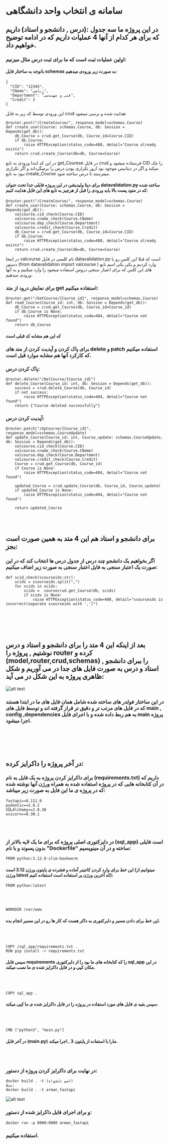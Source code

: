 # سامانه ی انتخاب واحد دانشگاهی

## در این پروژه ما سه جدول :(درس , دانشجو و استاد) داریم که برای هر کدام از آنها 4 عملیات داریم که در ادامه توضیح خواهیم داد.

### اولین عملیات ثبت است که ما برای ثبت درس مثال میزنیم:

#### باتوجه به ساختار فایل schemas به صورت زیر ورودی میدهیم:

```
{
  "CID": "12345",
  "CName": "رباضی",
  "Department": "فنی و مهندسی",
  "Credit": 3
}
```

این ورودی توسط کد زیر به فایل crud هدایت شده  و برسی میشود:

```
@router.post("/CreateCourse/", response_model=schemas.Course)
def create_user(Course: schemas.Course, db: Session = Depends(get_db)):
    db_Course = crud.get_Course(db, Course_id=Course.CID)
    if db_Course:
        raise HTTPException(status_code=400, detail="Course already exists")
    return crud.create_Course(db=db, Course=Course)
```
در این کد ابتدا ورودی به تابع get_Courese  در فایل crud فرستاده میشود و CID را چک میکند و اگر در دیتابیس موجود بود ارور تکراری بودن درس را برمیگرداند و اگر تکراری نبود به تابع create_Course میفرستد تا درس ساخته شود. 

#### برای دیتا ولیدیشن در این پروژه فایلی جدا تحت عنوان datavalidation.py  ساخته شده که در متود پست بالا باید ورودی را قبل از هرچیز به تابع های این فایل هدایت کنیم:

```
@router.post("/CreateCourse/", response_model=schemas.Course)
def create_user(Course: schemas.Course, db: Session = Depends(get_db)):
    valcourse.cid_check(Course.CID)
    valcourse.cname_check(Course.CName)
    valcourse.dep_check(Course.Department)
    valcourse.credit_check(Course.Credit)
    db_Course = crud.get_Course(db, Course_id=Course.CID)
    if db_Course:
        raise HTTPException(status_code=400, detail="Course already exists")
    return crud.create_Course(db=db, Course=Course)
```

در اینجا valcourse  نام کلسی در فایل datavalidation.py است که قبلا این کلس رو با دستور (from datavalidation import valcourse
)
وارد کردیم و یکی یکی اسم تابع های این کلس که برای اعتبار سنجی دروس استفاده میشود را وارد میکنیم و به آنها ورودی میدهیم.

### برای نمایش درود از متد get استفاده میکنیم:

```
@router.get("/GetCourse/{Course_id}", response_model=schemas.Course)
def read_Course(Course_id: int, db: Session = Depends(get_db)):
    db_Course = crud.get_Course(db, Course_id=Course_id)
    if db_Course is None:
        raise HTTPException(status_code=404, detail="Course not found")
    return db_Course
```
#### که این هم مشابه کد قبلی است 



### برای پاک کردن و آپدیت کردن از متد های delete و patch استفاده میکنیم که کارکرد آنها هم مشابه موارد قبل است.

### پاک کردن درس:
```
@router.delete("/DelCourse/{Course_id}")
def delete_Course(Course_id: int, db: Session = Depends(get_db)):
    success = crud.delete_Course(db, Course_id)
    if not success:
        raise HTTPException(status_code=404, detail="Course not found")
    return {"Course deleted successfully"}

```
### آپدیت کردن درس:
```
@router.patch("/UpCourse/{Course_id}", response_model=schemas.CourseUpdate)
def update_Course(Course_id: int, Course_update: schemas.CourseUpdate, db: Session = Depends(get_db)):
    valcourse.cid_check(Course.CID)
    valcourse.cname_check(Course.CName)
    valcourse.dep_check(Course.Department)
    valcourse.credit_check(Course.Credit)
    Course = crud.get_Course(db, Course_id)
    if Course is None:
        raise HTTPException(status_code=404, detail="Course not found")

    updated_Course = crud.update_Course(db, Course_id, Course_update)
    if updated_Course is None:
        raise HTTPException(status_code=404, detail="Course not found")
    
    return updated_Course
```
<br><br>

## برای دانشجو و استاد هم این  4 متد به همین صورت است بجز:
### اگر بخواهیم یک دانشجو چند درس از جدول درس ها انتخاب کند که در این صورت یک اعتبار سنجی به فایل اعتبار سنجی به صورت زیر اضاف میکنیم:
```
def scid_check(scourseids:str):
    scids = scourseids.split(",")
    for scids in scids:
        scids =  coursecrud.get_Course(db, scids)
        if scids is None:
            raise HTTPException(status_code=400, detail="scourseids is incorrect(separate scourseids with ',')")
```
<br><br><br><br>

## بعد از اینکه این 4 متد  را برای دانشجو و استاد و درس نوشتیم , پروژه را router کرده و (model,router,crud,schemas) را ببرای دانشجو  , استاد و درس به صورت فایل های جدا در می آوریم و شکل ظاهری پروژه به این شکل در می آید:

![alt text](router.png)

### در این ساختار فولدر های ساخته شده شامل همان فایل های ما در ابتدا هستند که در فایل های مرتب تر و دقیق تر قرار گرفته اند و توسط فایل های main , config ,dependencies  به هم ربط داده شده و با اجرای فایل main پروژه اجرا میشود.

<br><br><br><br>

## در آخر پروژه را داکرایز کرده:
### برای داکرایز کردن پروژه به یک فایل به نام (requirements.txt) داریم که در آن کتابخانه هایی که در پروژه استفاده شده به همراه ورژن آنها نوشته شده که در پروژه ی ما این فایل به صورت زیر میباشد:
```
fastapi==0.111.0
pydantic==2.8.2
SQLAlchemy==2.0.30
uvicorn==0.30.1
```
<br><br>

### در دایرکتوری اصلی پروژه که برای ما یک لایه بالاتر از (sql_app) است فایلی بدون پسوند و با نام "Dockerfile" ساخته و در آن مینویسیم:

```
FROM python:3.12.0-slim-bookworm
```
####  این خط برای وارد کردن کانتینر آماده و فشرده ی پایتون ورژن 3.12 است (میتوانیم از ورژن latest  که آخرین ورژن پر استفاده است استفاده کنیم):
```
FROM python:latest
```
<br><br>

```
WORKDIR /var/www
```
#### این خط برای دادن مسیر و دایرکتوری به داکر هست که کار ها رو در این مسیر انجام بده.

<br><br>

```
COPY /sql_app/requirements.txt .
RUN pip install -r requirements.txt
```
#### سپس فایل requirements را که کتابخانه های ما بود را از دایرکتوری sql_app در این مکان کپی و در فایل داکرایز شده ی ما نصب میکند.

<br><br>

```
COPY sql_app .
```
#### سپس بقیه ی فایل های مورد استفاده در پروژه را در فایل داکرایز شده ی ما کپی میکند.

<br><br>
```
CMD ["python3", "main.py"]
```

#### در آخر فایل (main.py) مارا با استفاده از پایتون 3 , اجرا میکند.

<br><br>

### در نهایت برای داکرایز کردن پروژه از دستور:

```
docker build . -t (اسم دلخواه)
مثلا:
docker build . -t arman_fastapi
```

![alt text](dockerise.png)


### و برای اجرای فایل داکرایز شده از دستور:

```
docker run -p 8000:8000 arman_fastapi
```
### استفاده میکنیم.